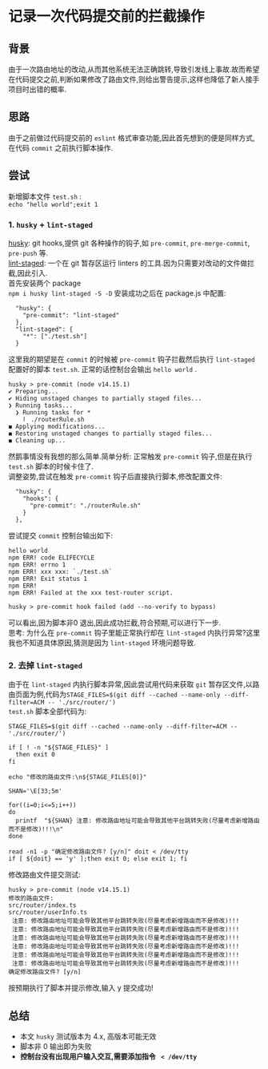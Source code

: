 # 记录一次代码提交前的拦截操作  
## 背景  
由于一次路由地址的改动,从而其他系统无法正确跳转,导致引发线上事故.故而希望在代码提交之前,判断如果修改了路由文件,则给出警告提示,这样也降低了新人接手项目时出错的概率.  
## 思路  
由于之前做过代码提交前的 `eslint` 格式审查功能,因此首先想到的便是同样方式,在代码 `commit` 之前执行脚本操作.
## 尝试  
新增脚本文件 `test.sh` :  
`echo "hello world";exit 1`
### 1. `husky` + `lint-staged`
[husky](https://typicode.github.io/husky/#/): git hooks,提供 git 各种操作的钩子,如 `pre-commit`, `pre-merge-commit`, `pre-push` 等.  
[lint-staged](https://github.com/okonet/lint-staged#readme): 一个在 git 暂存区运行 linters 的工具.因为只需要对改动的文件做拦截,因此引入.  
首先安装两个 package  
`npm i husky lint-staged -S -D`
安装成功之后在 package.js 中配置:
```
  "husky": {
    "pre-commit": "lint-staged"
  },
  "lint-staged": {
    "*": ["./test.sh"]
  }
```  
这里我的期望是在 `commit` 的时候被 `pre-commit` 钩子拦截然后执行 `lint-staged` 配置好的脚本 `test.sh`. 正常的话控制台会输出 `hello world` .
```
husky > pre-commit (node v14.15.1)
✔ Preparing...
✔ Hiding unstaged changes to partially staged files...
❯ Running tasks...
  ❯ Running tasks for *
    ⠇ ./routerRule.sh
◼ Applying modifications...
◼ Restoring unstaged changes to partially staged files...
◼ Cleaning up...
```
然鹅事情没有我想的那么简单.简单分析: 正常触发 `pre-commit` 钩子,但是在执行 `test.sh` 脚本的时候卡住了.  
调整姿势,尝试在触发 `pre-commit` 钩子后直接执行脚本,修改配置文件:
```
  "husky": {
    "hooks": {
      "pre-commit": "./routerRule.sh"
    }
  },
```  
尝试提交 `commit` 控制台输出如下:
```
hello world
npm ERR! code ELIFECYCLE
npm ERR! errno 1
npm ERR! xxx xxx: `./test.sh`
npm ERR! Exit status 1
npm ERR! 
npm ERR! Failed at the xxx test-router script.

husky > pre-commit hook failed (add --no-verify to bypass)
```
可以看出,因为脚本非0 退出,因此成功拦截,符合预期,可以进行下一步.  
思考: 为什么在 `pre-commit` 钩子里能正常执行却在 `lint-staged` 内执行异常?这里我也不知道具体原因,猜测是因为 `lint-staged` 环境问题导致.  
### 2. 去掉 `lint-staged`  
由于在 `lint-staged` 内执行脚本异常,因此尝试用代码来获取 `git` 暂存区文件,以路由页面为例,代码为`STAGE_FILES=$(git diff --cached --name-only --diff-filter=ACM -- './src/router/')`  
`test.sh` 脚本全部代码为:
```
STAGE_FILES=$(git diff --cached --name-only --diff-filter=ACM -- './src/router/')

if [ ! -n "${STAGE_FILES}" ]
  then exit 0
fi

echo "修改的路由文件:\n${STAGE_FILES[0]}"

SHAN='\E[33;5m'

for((i=0;i<=5;i++))
do
  printf  "${SHAN} 注意: 修改路由地址可能会导致其他平台跳转失败(尽量考虑新增路由而不是修改)!!!\n"
done

read -n1 -p "确定修改路由文件? [y/n]" doit < /dev/tty
if [ ${doit} == 'y' ];then exit 0; else exit 1; fi
```  
修改路由文件提交测试:
```
husky > pre-commit (node v14.15.1)
修改的路由文件:
src/router/index.ts
src/router/userInfo.ts
 注意: 修改路由地址可能会导致其他平台跳转失败(尽量考虑新增路由而不是修改)!!!
 注意: 修改路由地址可能会导致其他平台跳转失败(尽量考虑新增路由而不是修改)!!!
 注意: 修改路由地址可能会导致其他平台跳转失败(尽量考虑新增路由而不是修改)!!!
 注意: 修改路由地址可能会导致其他平台跳转失败(尽量考虑新增路由而不是修改)!!!
 注意: 修改路由地址可能会导致其他平台跳转失败(尽量考虑新增路由而不是修改)!!!
 注意: 修改路由地址可能会导致其他平台跳转失败(尽量考虑新增路由而不是修改)!!!
确定修改路由文件? [y/n]
```  
按预期执行了脚本并提示修改,输入 y 提交成功!

## 总结
- 本文 `husky` 测试版本为 4.x, 高版本可能无效  
- 脚本非 0 输出即为失败  
- **控制台没有出现用户输入交互,需要添加指令 ` < /dev/tty`**